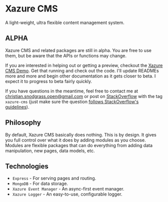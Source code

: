# Xazure CMS

A light-weight, ultra flexible content management system.

## ALPHA

Xazure CMS and related packages are still in alpha. You are free to use them,
but be aware that the APIs or functions may change.

If you are interested in helping out or getting a preview, checkout the
[Xazure CMS Demo](https://github.com/samanime/xazure-cms-demo). Get that running
and check out the code. I'll update READMEs more and more and begin other
documentation as it gets closer to beta. I expect it to progress to beta fairly quickly.

If you have questions in the meantime, feel free to contact me at [christian.snodgrass.open@gmail.com](mailto:christian.snodgrass.open@gmail.com)
or post on [StackOverflow](https://stackoverflow.com) with the tag `xazure-cms` (just make sure the question 
[follows StackOverflow's guidelines](https://stackoverflow.com/help/how-to-ask)). 

## Philosophy

By default, Xazure CMS basically does nothing. This is by design. It gives you full
control over what it does by adding modules as you choose. Modules are flexible packages
that can do everything from adding data manipulation, new pages, data models, etc.

## Technologies

  - `Express` - For serving pages and routing.
  - `MongoDB` - For data storage.
  - `Xazure Event Manager` - An async-first event manager.
  - `Xazure Logger` - An easy-to-use, configurable logger.